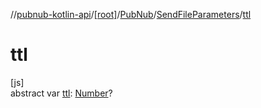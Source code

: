 //[pubnub-kotlin-api](../../../../index.md)/[[root]](../../index.md)/[PubNub](../index.md)/[SendFileParameters](index.md)/[ttl](ttl.md)

# ttl

[js]\
abstract var [ttl](ttl.md): [Number](https://kotlinlang.org/api/core/kotlin-stdlib/kotlin/-number/index.html)?
